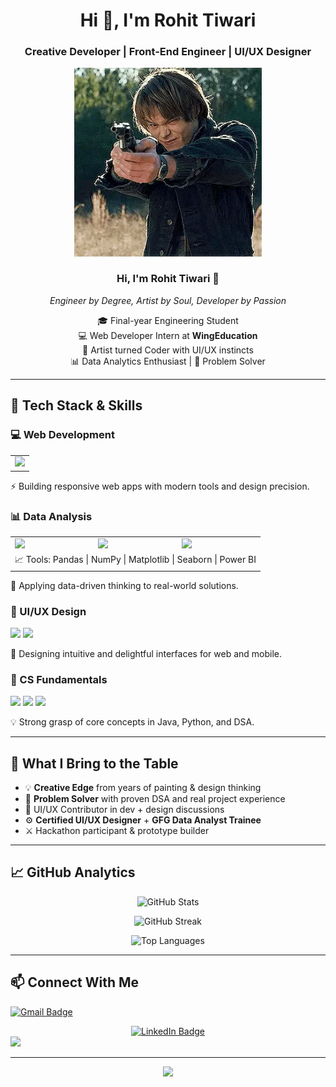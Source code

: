<!-- TITLE -->
<h1 align="center">Hi 👋, I'm Rohit Tiwari</h1>
<h3 align="center">Creative Developer | Front-End Engineer | UI/UX Designer</h3>

<!-- JONATHAN GIF -->
<div align="center">
  <img src="j1.gif" alt="Welcome GIF" width="300" />

  <h3>Hi, I'm <strong>Rohit Tiwari</strong> 👋</h3>
  <em>Engineer by Degree, Artist by Soul, Developer by Passion</em>
</div>


<!-- SHORT BIO -->
<p align="center">
  🎓 Final-year Engineering Student <br>
  💻 Web Developer Intern at <strong>WingEducation</strong><br>
  🎨 Artist turned Coder with UI/UX instincts<br>
  📊 Data Analytics Enthusiast | 🧠 Problem Solver
</p>

---

## 🚀 Tech Stack & Skills

### 💻 Web Development
<table>
<tr>
  <td><img src="https://skillicons.dev/icons?i=html,css,tailwind,javascript,react,nextjs,nodejs,mongodb" /></td>
</tr>
</table>
<p>⚡ Building responsive web apps with modern tools and design precision.</p>

### 📊 Data Analysis
<table>
<tr>
  <td><img src="https://skillicons.dev/icons?i=python" /></td>
  <td><img src="https://img.shields.io/badge/SQL-00758F?style=for-the-badge&logo=mysql&logoColor=white"/></td>
  <td><img src="https://img.shields.io/badge/Excel-217346?style=for-the-badge&logo=microsoft-excel&logoColor=white"/></td>
</tr>
<tr>
  <td colspan="3">📈 Tools: Pandas | NumPy | Matplotlib | Seaborn | Power BI</td>
</tr>
</table>
<p>🧠 Applying data-driven thinking to real-world solutions.</p>

### 🎨 UI/UX Design
<p>
  <img src="https://img.shields.io/badge/Figma-F24E1E?style=for-the-badge&logo=figma&logoColor=white"/>
  <img src="https://img.shields.io/badge/Wireframing-000000?style=for-the-badge&logo=figma&logoColor=white"/>
</p>
<p>🎯 Designing intuitive and delightful interfaces for web and mobile.</p>

### 🧠 CS Fundamentals
<p>
  <img src="https://img.shields.io/badge/Data_Structures-4B8BBE?style=for-the-badge"/>
  <img src="https://img.shields.io/badge/Algorithms-306998?style=for-the-badge"/>
  <img src="https://img.shields.io/badge/Networking-FF6F61?style=for-the-badge"/>
</p>
<p>💡 Strong grasp of core concepts in Java, Python, and DSA.</p>

---

## 🎯 What I Bring to the Table

- 💡 **Creative Edge** from years of painting & design thinking  
- 🔧 **Problem Solver** with proven DSA and real project experience  
- 🎨 UI/UX Contributor in dev + design discussions  
- ⚙️ **Certified UI/UX Designer** + **GFG Data Analyst Trainee**  
- ⚔️ Hackathon participant & prototype builder

---

## 📈 GitHub Analytics

<p align="center">
  <img src="https://github-readme-stats.vercel.app/api?username=yourusername&show_icons=true&theme=radical" alt="GitHub Stats" />
</p>

<p align="center">
  <img src="https://github-readme-streak-stats.herokuapp.com?user=yourusername&theme=radical&hide_border=true" alt="GitHub Streak" />
</p>

<p align="center">
  <img src="https://github-readme-stats.vercel.app/api/top-langs/?username=yourusername&layout=compact&theme=radical" alt="Top Languages" />
</p>

---

## 📫 Connect With Me

<p align="left">
  <a href="mailto:rohittiwari06052004@gmail.com">
  <img src="https://img.shields.io/badge/Gmail-D14836?style=for-the-badge&logo=gmail&logoColor=white" alt="Gmail Badge"/>
</a>

  <div align="center">
  <a href="https://www.linkedin.com/in/rohit-tiwari-8450b8286" target="_blank">
    <img src="https://img.shields.io/badge/LinkedIn-0077B5?style=for-the-badge&logo=linkedin&logoColor=white" alt="LinkedIn Badge"/>
  </a>
</div>

  <a href="https://yourportfolio.com" target="_blank">
    <img src="https://img.shields.io/badge/Portfolio-000000?style=for-the-badge&logo=firefox&logoColor=white"/>
  </a>
</p>

---

<p align="center">
  <img src="https://capsule-render.vercel.app/api?type=waving&color=gradient&height=150&section=footer"/>
</p>
